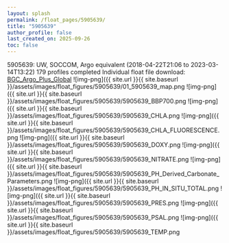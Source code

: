 ```yaml
---
layout: splash
permalink: /float_pages/5905639/
title: "5905639"
author_profile: false
last_created_on: 2025-09-26
toc: false
---
```

 
5905639: UW, SOCCOM, Argo equivalent (2018-04-22T21:06 to 2023-03-14T13:22)
179 profiles completed
Individual float file download: [BGC_Argo_Plus_Global](https://ftp.soest.hawaii.edu/bgc_argo_plus/Individual_Floats/outliers_removed/5905639_Sprof_processed.nc)
![img-png]({{ site.url }}{{ site.baseurl }}/assets/images/float_figures/5905639/01_5905639_map.png
![img-png]({{ site.url }}{{ site.baseurl }}/assets/images/float_figures/5905639/5905639_BBP700.png
![img-png]({{ site.url }}{{ site.baseurl }}/assets/images/float_figures/5905639/5905639_CHLA.png
![img-png]({{ site.url }}{{ site.baseurl }}/assets/images/float_figures/5905639/5905639_CHLA_FLUORESCENCE.png
![img-png]({{ site.url }}{{ site.baseurl }}/assets/images/float_figures/5905639/5905639_DOXY.png
![img-png]({{ site.url }}{{ site.baseurl }}/assets/images/float_figures/5905639/5905639_NITRATE.png
![img-png]({{ site.url }}{{ site.baseurl }}/assets/images/float_figures/5905639/5905639_PH_Derived_Carbonate_Parameters.png
![img-png]({{ site.url }}{{ site.baseurl }}/assets/images/float_figures/5905639/5905639_PH_IN_SITU_TOTAL.png
![img-png]({{ site.url }}{{ site.baseurl }}/assets/images/float_figures/5905639/5905639_PRES.png
![img-png]({{ site.url }}{{ site.baseurl }}/assets/images/float_figures/5905639/5905639_PSAL.png
![img-png]({{ site.url }}{{ site.baseurl }}/assets/images/float_figures/5905639/5905639_TEMP.png
